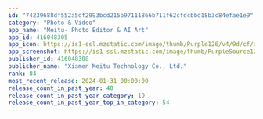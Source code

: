 ```yaml
---
id: "74239688df552a5df2993bcd215b97111866b711f62cfdcbbd18b3c84efae1e9"
category: "Photo & Video"
app_name: "Meitu- Photo Editor & AI Art"
app_id: 416048305
app_icon: https://is1-ssl.mzstatic.com/image/thumb/Purple126/v4/9d/cf/a6/9dcfa66a-2c00-bf67-2a8f-569b073f418e/AppIcon-0-0-1x_U007emarketing-0-7-0-0-85-220.png/1024x1024bb.png
app_screenshot: https://is1-ssl.mzstatic.com/image/thumb/PurpleSource126/v4/25/33/47/253347c8-d4c4-cb01-b74b-c6e71db81790/f3e5a767-176f-4bcc-93d3-51f08822a9d4__U7b2c_U4e00_U5f35-xy_U4fee_U590d-1242x2688.jpg/1242x2688bb.png
publisher_id: 416048308
publisher_name: "Xiamen Meitu Technology Co., Ltd."
rank: 84
most_recent_release: 2024-01-31 00:00:00
release_count_in_past_year: 40
release_count_in_past_year_category: 19
release_count_in_past_year_top_in_category: 54
---
```

